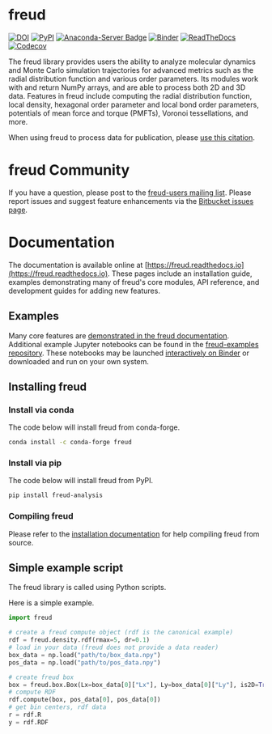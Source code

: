 # freud

[![DOI](https://zenodo.org/badge/DOI/10.5281/zenodo.166564.svg)](https://doi.org/10.5281/zenodo.166564)
[![PyPI](https://img.shields.io/pypi/v/freud-analysis.svg)](https://pypi.org/project/freud-analysis/)
[![Anaconda-Server Badge](https://anaconda.org/conda-forge/freud/badges/version.svg)](https://anaconda.org/conda-forge/freud)
[![Binder](https://mybinder.org/badge.svg)](https://mybinder.org/v2/gh/glotzerlab/freud-examples/master?filepath=index.ipynb)
[![ReadTheDocs](https://readthedocs.org/projects/freud/badge/?version=latest)](https://freud.readthedocs.io/en/latest/?badge=latest)
[![Codecov](https://codecov.io/bb/glotzer/freud/branch/master/graph/badge.svg)](https://codecov.io/bb/glotzer/freud)

The freud library provides users the ability to analyze molecular dynamics and Monte Carlo simulation trajectories
for advanced metrics such as the radial distribution function and various order parameters. Its modules work with
and return NumPy arrays, and are able to process both 2D and 3D data. Features in freud include computing the radial
distribution function, local density, hexagonal order parameter and local bond order parameters,
potentials of mean force and torque (PMFTs), Voronoi tessellations, and more.

When using freud to process data for publication, please [use this citation](https://doi.org/10.5281/zenodo.166564).

# freud Community

If you have a question, please post to the
[freud-users mailing list](https://groups.google.com/forum/#!forum/freud-users).
Please report issues and suggest feature enhancements via the [Bitbucket issues page](https://bitbucket.org/glotzer/freud/issues?status=new&status=open).

# Documentation

The documentation is available online at [https://freud.readthedocs.io](https://freud.readthedocs.io).
These pages include an installation guide, examples demonstrating many of freud's core modules, API reference, and development guides for adding new features.

## Examples
Many core features are [demonstrated in the freud documentation](https://freud.readthedocs.io/en/stable/examples.html).
Additional example Jupyter notebooks can be found in the [freud-examples repository](https://bitbucket.org/glotzer/freud-examples).
These notebooks may be launched [interactively on Binder](https://mybinder.org/v2/gh/glotzerlab/freud-examples/master?filepath=index.ipynb)
or downloaded and run on your own system.

## Installing freud

### Install via conda

The code below will install freud from conda-forge.

```bash
conda install -c conda-forge freud
```

### Install via pip
The code below will install freud from PyPI.

```bash
pip install freud-analysis
```

### Compiling freud
Please refer to the [installation documentation](https://freud.readthedocs.io/en/stable/installation.html) for help compiling freud from source.

## Simple example script

The freud library is called using Python scripts.

Here is a simple example.

```python
import freud

# create a freud compute object (rdf is the canonical example)
rdf = freud.density.rdf(rmax=5, dr=0.1)
# load in your data (freud does not provide a data reader)
box_data = np.load("path/to/box_data.npy")
pos_data = np.load("path/to/pos_data.npy")

# create freud box
box = freud.box.Box(Lx=box_data[0]["Lx"], Ly=box_data[0]["Ly"], is2D=True)
# compute RDF
rdf.compute(box, pos_data[0], pos_data[0])
# get bin centers, rdf data
r = rdf.R
y = rdf.RDF
```
